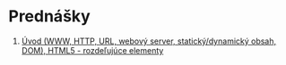 # Prednášky

1. [Úvod (WWW, HTTP, URL, webový server, statický/dynamický obsah, DOM), HTML5 - rozdeľujúce elementy](zdroje/01-WT-uvod-html.pdf)
